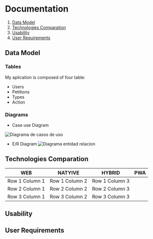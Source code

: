 # Documentation
1. [Data Model](#data-model)
2. [Technologies Comparation](#technologies-comparation)
3. [Usability](#usability)
4. [User Requirements](#user-requirements)
## Data Model
### Tables
My aplication is composed of four table:
* Users
* Petitions
* Types
* Action
### Diagrams
* Case use Diagram

![Diagrama de casos de uso](https://github.com/KiraGONW/Proyecto_1-Ev_Enlaza/blob/master/docImg/CasosDeUso.PNG)
* E/R Diagram
![Diagrama entidad relacion](https://github.com/KiraGONW/Proyecto_1-Ev_Enlaza/blob/master/docImg/ER.PNG)
## Technologies Comparation
| WEB | NATYIVE | HYBRID | PWA |
| ------------------ | ------------------| ---------- |-------|
| Row 1 Column 1 | Row 1 Column 2 | Row 1 Column 3 ||
| Row 2 Column 1 | Row 2 Column 2 | Row 2 Column 3 ||
| Row 3 Column 1 | Row 3 Column 2 | Row 3 Column 3 ||
## Usability
## User Requirements
